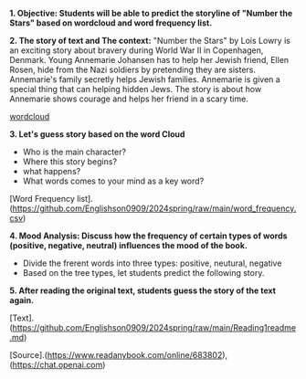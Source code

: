 
**1. Objective: Students will be able to predict the storyline of "Number the Stars" based on wordcloud and word frequency list.**
   
**2. The story of text and The context:** 
"Number the Stars" by Lois Lowry is an exciting story about bravery during World War II in Copenhagen, Denmark. Young Annemarie Johansen has to help her Jewish friend, Ellen Rosen, hide from the Nazi soldiers by pretending they are sisters. Annemarie's family secretly helps Jewish families. Annemarie is given a special thing that can helping hidden Jews. The story is about how Annemarie shows courage and helps her friend in a scary time.

[wordcloud](https://github.com/Englishson0909/2024spring/raw/main/wordcloud0415.png)

**3. Let's guess story based on the word Cloud**
  - Who is the main character?
  - Where this story begins?
  - what happens?
  - What words comes to your mind as a key word?

    
  [Word Frequency list].(https://github.com/Englishson0909/2024spring/raw/main/word_frequency.csv)
    
**4. Mood Analysis: Discuss how the frequency of certain types of words (positive, negative, neutral) influences the mood of the book.**
   - Divide the frerent words into three types: positive, neutural, negative
   - Based on the tree types, let students predict the following story. 

**5. After reading the original text, students guess the story of the text again.**

[Text].(https://github.com/Englishson0909/2024spring/raw/main/Reading1readme.md)


[Source].(https://www.readanybook.com/online/683802), (https://chat.openai.com) 


